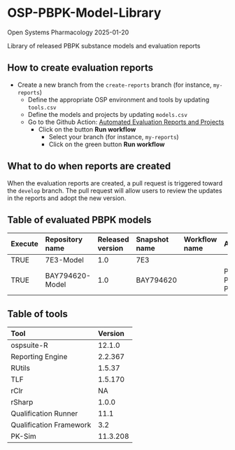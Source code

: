 OSP-PBPK-Model-Library
================
Open Systems Pharmacology
2025-01-20

Library of released PBPK substance models and evaluation reports

## How to create evaluation reports

- Create a new branch from the `create-reports` branch (for instance,
  `my-reports`)
  - Define the appropriate OSP environment and tools by updating
    `tools.csv`
  - Define the models and projects by updating `models.csv`
  - Go to the Github Action: [Automated Evaluation Reports and
    Projects](https://github.com/Open-Systems-Pharmacology/OSP-PBPK-Model-Library/actions/workflows/create-reports.yaml)
    - Click on the button **Run workflow**
      - Select your branch (for instance, `my-reports`)
      - Click on the green button **Run workflow**

## What to do when reports are created

When the evaluation reports are created, a pull request is triggered
toward the `develop` branch. The pull request will allow users to review
the updates in the reports and adopt the new version.

<!-- README.md is generated from README.Rmd. Please edit that file -->

## Table of evaluated PBPK models

| Execute | Repository name | Released version | Snapshot name | Workflow name | Additional projects                               |
|:--------|:----------------|:-----------------|:--------------|:--------------|:--------------------------------------------------|
| TRUE    | 7E3-Model       | 1.0              | 7E3           |               |                                                   |
| TRUE    | BAY794620-Model | 1.0              | BAY794620     |               | Propofol-Pediatrics/main/Propofol-Pediatrics.json |

## Table of tools

| Tool                    | Version  |
|:------------------------|:---------|
| ospsuite-R              | 12.1.0   |
| Reporting Engine        | 2.2.367  |
| RUtils                  | 1.5.37   |
| TLF                     | 1.5.170  |
| rClr                    | NA       |
| rSharp                  | 1.0.0    |
| Qualification Runner    | 11.1     |
| Qualification Framework | 3.2      |
| PK-Sim                  | 11.3.208 |
